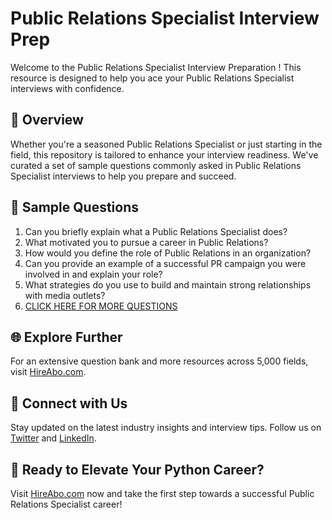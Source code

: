 # Public Relations Specialist Interview Prep

Welcome to the Public Relations Specialist Interview Preparation ! This resource is designed to help you ace your Public Relations Specialist interviews with confidence.

## 🚀 Overview

Whether you're a seasoned Public Relations Specialist or just starting in the field, this repository is tailored to enhance your interview readiness. We've curated a set of sample questions commonly asked in Public Relations Specialist interviews to help you prepare and succeed.

## 📝 Sample Questions

1. Can you briefly explain what a Public Relations Specialist does?
2. What motivated you to pursue a career in Public Relations?
3. How would you define the role of Public Relations in an organization?
4. Can you provide an example of a successful PR campaign you were involved in and explain your role?
5. What strategies do you use to build and maintain strong relationships with media outlets?
6. [CLICK HERE FOR MORE QUESTIONS](https://hireabo.com/job/8_1_0/Public%20Relations%20Specialist)

## 🌐 Explore Further

For an extensive question bank and more resources across 5,000 fields, visit [HireAbo.com](https://www.hireabo.com).

## 📱 Connect with Us

Stay updated on the latest industry insights and interview tips. Follow us on [Twitter](https://twitter.com/hireabo) and [LinkedIn](https://www.linkedin.com/in/hire-abo-3609972a8/).

## 🚀 Ready to Elevate Your Python Career?

Visit [HireAbo.com](https://www.hireabo.com) now and take the first step towards a successful Public Relations Specialist career!